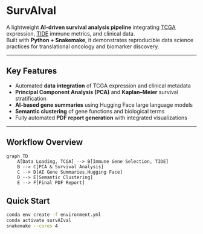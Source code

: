 # SurvAIval

A lightweight **AI-driven survival analysis pipeline** integrating [TCGA](https://www.cancer.gov/ccg/research/genome-sequencing/tcga) expression, [TIDE](http://tide.dfci.harvard.edu/) immune metrics, and clinical data.  
Built with **Python + Snakemake**, it demonstrates reproducible data science practices for translational oncology and biomarker discovery.

---

## Key Features
- Automated **data integration** of TCGA expression and clinical metadata  
- **Principal Component Analysis (PCA)** and **Kaplan–Meier** survival stratification  
- **AI-based gene summaries** using Hugging Face large language models  
- **Semantic clustering** of gene functions and biological terms  
- Fully automated **PDF report generation** with integrated visualizations

---

##  Workflow Overview
```mermaid
graph TD
    A[Data Loading, TCGA] --> B[Immune Gene Selection, TIDE]
    B --> C[PCA & Survival Analysis]
    C --> D[AI Gene Summaries,Hugging Face]
    D --> E[Semantic Clustering]
    E --> F[Final PDF Report]

```


##  Quick Start

```bash
conda env create -f environment.yml
conda activate survAIval
snakemake --cores 4
```
